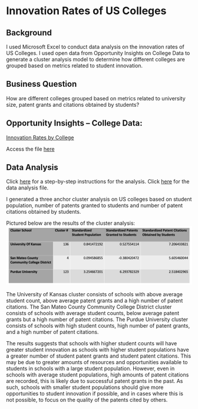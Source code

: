 # Innovation Rates of US Colleges
## Background
I used Microsoft Excel to conduct data analysis on the innovation rates of US Colleges. I used open data from Opportunity Insights on College Data to generate a cluster analysis model to determine how different colleges are grouped based on metrics related to student innovation. 

## Business Question
How are different colleges grouped based on metrics related to university size, patent grants and citations obtained by students?

## Opportunity Insights – College Data:
[Innovation Rates by College](https://opportunityinsights.org/data/?geographic_level=100&topic=105&paper_id=0&__cf_chl_captcha_tk__=c686768e0ed39e3b347c6956b835887ee75fb63f-1616067526-0-ARB-lYpQWXmVfNm7dInIEGVtrepGqEDlQM28xVtcQ3eAZ6Ub0VOMfhHCsmW5buNLpsi9N6ORR8RkClA6L6HWiJT6E-PL37tD_R5iitstE5Qz_EtuymWGBjdVmHdZfNqKqWCs4HPeNfAPkh434qLOa4NSq1WYz3m57n9MfYaFVmjFUUff8Ih3JqcuWXGyAdXn6IG7TfH4YG0GIr6dMAS5X6GAnYTRh_-brTF0FCWhPiKcaBSVnQ8o-iabMLn5WU6x6b0V43mBw9boF3ioM09VqdnR0tWJBIf1qw22OO3EbxnMA07kV_2eA3RSZR0FNbkIKVsPWQ46_aWnGxf9r4luQetwWpxrgse5nrRMc98J8zwZlmowqAVpMhbvX53C1w0gCOLyaj9QJj7a6ArRygArBAvshIyv4e3hEvzbVKmUu4UohWbXUlWl5QLfhdAniVF8U8mmCyIMDRIQ1gD_Wzv1M6w188NwS0IaMELREJTfWImp6gfObqyKNUkq7Vcdn9EHeBcRKPm22MdM4zAdfUCP2JDOxy7If9ENPDoAbu-kF5NTOJ1CICl2HQhr5vMep8I5VegeIGk3d1MgNQkKgVz-E4Lv5IDgTZ784td5zI8ILhHTGaD-S2CBcHVP_VOwlMksg5Qxqy2jZxhps2FDdGQs30ipZjg_OSVwGdev8V-foCCt#resource-listing)

Access the file [here](https://github.com/cli103/innovation-rates-us-colleges/commit/d788d4bdd00d780e17090002b74593191beefb3e)

## Data Analysis
Click [here](https://github.com/cli103/innovation-rates-us-colleges/commit/c6232e60c945034c241a7b793047f1cbb4057915) for a step-by-step instructions for the analysis. 
Click [here](https://github.com/cli103/innovation-rates-us-colleges/commit/516650336354f80134d1290c60408cedc8167a3c) for the data analysis file.

I generated a three anchor cluster analysis on US colleges based on student population, number of patents granted to students and number of patent citations obtained by students.

Pictured below are the results of the cluster analysis: 
![alt text](https://github.com/cli103/innovation-rates-us-colleges/blob/main/Cluster%20Analysis%20Results.png)

The University of Kansas cluster consists of schools with above average student count, above average patent grants and a high number of patent citations. The San Mateo County Community College District cluster consists of schools with average student counts, below average patent grants but a high number of patent citations. The Purdue University cluster consists of schools with high student counts, high number of patent grants, and a high number of patent citations.

The results suggests that schools with higher student counts will have greater student innovation as schools with higher student populations have a greater number of student patent grants and student patent citations. This may be due to greater amounts of resources and opportunities available to students in schools with a large student population. However, even in schools with average student populations, high amounts of patent citations are recorded, this is likely due to successful patent grants in the past. As such, schools with smaller student populations should give more opportunities to student innovation if possible, and in cases where this is not possible, to focus on the quality of the patents cited by others.  
